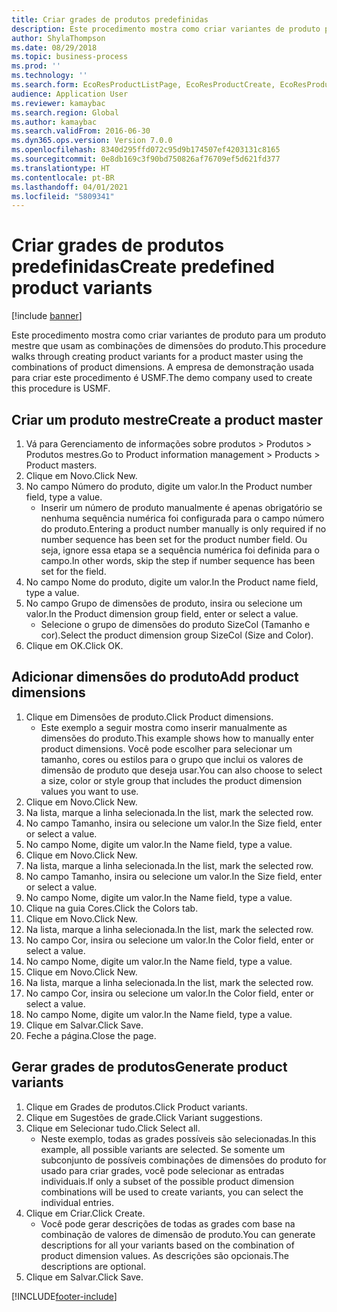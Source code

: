 ```yaml
---
title: Criar grades de produtos predefinidas
description: Este procedimento mostra como criar variantes de produto para um produto mestre que usam as combinações de dimensões do produto.
author: ShylaThompson
ms.date: 08/29/2018
ms.topic: business-process
ms.prod: ''
ms.technology: ''
ms.search.form: EcoResProductListPage, EcoResProductCreate, EcoResProductDetails, EcoResProductMasterDimension, EcoResProductVariants, EcoResProductVariantSuggestions, EcoResProductVariantsPendingReleaseFormPart
audience: Application User
ms.reviewer: kamaybac
ms.search.region: Global
ms.author: kamaybac
ms.search.validFrom: 2016-06-30
ms.dyn365.ops.version: Version 7.0.0
ms.openlocfilehash: 8340d295ffd072c95d9b174507ef4203131c8165
ms.sourcegitcommit: 0e8db169c3f90bd750826af76709ef5d621fd377
ms.translationtype: HT
ms.contentlocale: pt-BR
ms.lasthandoff: 04/01/2021
ms.locfileid: "5809341"
---
```

# <a name="create-predefined-product-variants"></a><span data-ttu-id="5582d-103">Criar grades de produtos predefinidas</span><span class="sxs-lookup"><span data-stu-id="5582d-103">Create predefined product variants</span></span>

[!include [banner](../../includes/banner.md)]

<span data-ttu-id="5582d-104">Este procedimento mostra como criar variantes de produto para um produto mestre que usam as combinações de dimensões do produto.</span><span class="sxs-lookup"><span data-stu-id="5582d-104">This procedure walks through creating product variants for a product master using the combinations of product dimensions.</span></span> <span data-ttu-id="5582d-105">A empresa de demonstração usada para criar este procedimento é USMF.</span><span class="sxs-lookup"><span data-stu-id="5582d-105">The demo company used to create this procedure is USMF.</span></span>


## <a name="create-a-product-master"></a><span data-ttu-id="5582d-106">Criar um produto mestre</span><span class="sxs-lookup"><span data-stu-id="5582d-106">Create a product master</span></span>
1. <span data-ttu-id="5582d-107">Vá para Gerenciamento de informações sobre produtos > Produtos > Produtos mestres.</span><span class="sxs-lookup"><span data-stu-id="5582d-107">Go to Product information management > Products > Product masters.</span></span>
2. <span data-ttu-id="5582d-108">Clique em Novo.</span><span class="sxs-lookup"><span data-stu-id="5582d-108">Click New.</span></span>
3. <span data-ttu-id="5582d-109">No campo Número do produto, digite um valor.</span><span class="sxs-lookup"><span data-stu-id="5582d-109">In the Product number field, type a value.</span></span>
    * <span data-ttu-id="5582d-110">Inserir um número de produto manualmente é apenas obrigatório se nenhuma sequência numérica foi configurada para o campo número do produto.</span><span class="sxs-lookup"><span data-stu-id="5582d-110">Entering a product number manually is only required if no number sequence has been set for the product number field.</span></span> <span data-ttu-id="5582d-111">Ou seja, ignore essa etapa se a sequência numérica foi definida para o campo.</span><span class="sxs-lookup"><span data-stu-id="5582d-111">In other words, skip the step if number sequence has been set for the field.</span></span>  
4. <span data-ttu-id="5582d-112">No campo Nome do produto, digite um valor.</span><span class="sxs-lookup"><span data-stu-id="5582d-112">In the Product name field, type a value.</span></span>
5. <span data-ttu-id="5582d-113">No campo Grupo de dimensões de produto, insira ou selecione um valor.</span><span class="sxs-lookup"><span data-stu-id="5582d-113">In the Product dimension group field, enter or select a value.</span></span>
    * <span data-ttu-id="5582d-114">Selecione o grupo de dimensões do produto SizeCol (Tamanho e cor).</span><span class="sxs-lookup"><span data-stu-id="5582d-114">Select the product dimension group SizeCol (Size and Color).</span></span>  
6. <span data-ttu-id="5582d-115">Clique em OK.</span><span class="sxs-lookup"><span data-stu-id="5582d-115">Click OK.</span></span>

## <a name="add-product-dimensions"></a><span data-ttu-id="5582d-116">Adicionar dimensões do produto</span><span class="sxs-lookup"><span data-stu-id="5582d-116">Add product dimensions</span></span>
1. <span data-ttu-id="5582d-117">Clique em Dimensões de produto.</span><span class="sxs-lookup"><span data-stu-id="5582d-117">Click Product dimensions.</span></span>
    * <span data-ttu-id="5582d-118">Este exemplo a seguir mostra como inserir manualmente as dimensões do produto.</span><span class="sxs-lookup"><span data-stu-id="5582d-118">This example shows how to manually enter product dimensions.</span></span> <span data-ttu-id="5582d-119">Você pode escolher para selecionar um tamanho, cores ou estilos para o grupo que inclui os valores de dimensão de produto que deseja usar.</span><span class="sxs-lookup"><span data-stu-id="5582d-119">You can also choose to select a size, color or style group that includes the product dimension values you want to use.</span></span>  
2. <span data-ttu-id="5582d-120">Clique em Novo.</span><span class="sxs-lookup"><span data-stu-id="5582d-120">Click New.</span></span>
3. <span data-ttu-id="5582d-121">Na lista, marque a linha selecionada.</span><span class="sxs-lookup"><span data-stu-id="5582d-121">In the list, mark the selected row.</span></span>
4. <span data-ttu-id="5582d-122">No campo Tamanho, insira ou selecione um valor.</span><span class="sxs-lookup"><span data-stu-id="5582d-122">In the Size field, enter or select a value.</span></span>
5. <span data-ttu-id="5582d-123">No campo Nome, digite um valor.</span><span class="sxs-lookup"><span data-stu-id="5582d-123">In the Name field, type a value.</span></span>
6. <span data-ttu-id="5582d-124">Clique em Novo.</span><span class="sxs-lookup"><span data-stu-id="5582d-124">Click New.</span></span>
7. <span data-ttu-id="5582d-125">Na lista, marque a linha selecionada.</span><span class="sxs-lookup"><span data-stu-id="5582d-125">In the list, mark the selected row.</span></span>
8. <span data-ttu-id="5582d-126">No campo Tamanho, insira ou selecione um valor.</span><span class="sxs-lookup"><span data-stu-id="5582d-126">In the Size field, enter or select a value.</span></span>
9. <span data-ttu-id="5582d-127">No campo Nome, digite um valor.</span><span class="sxs-lookup"><span data-stu-id="5582d-127">In the Name field, type a value.</span></span>
10. <span data-ttu-id="5582d-128">Clique na guia Cores.</span><span class="sxs-lookup"><span data-stu-id="5582d-128">Click the Colors tab.</span></span>
11. <span data-ttu-id="5582d-129">Clique em Novo.</span><span class="sxs-lookup"><span data-stu-id="5582d-129">Click New.</span></span>
12. <span data-ttu-id="5582d-130">Na lista, marque a linha selecionada.</span><span class="sxs-lookup"><span data-stu-id="5582d-130">In the list, mark the selected row.</span></span>
13. <span data-ttu-id="5582d-131">No campo Cor, insira ou selecione um valor.</span><span class="sxs-lookup"><span data-stu-id="5582d-131">In the Color field, enter or select a value.</span></span>
14. <span data-ttu-id="5582d-132">No campo Nome, digite um valor.</span><span class="sxs-lookup"><span data-stu-id="5582d-132">In the Name field, type a value.</span></span>
15. <span data-ttu-id="5582d-133">Clique em Novo.</span><span class="sxs-lookup"><span data-stu-id="5582d-133">Click New.</span></span>
16. <span data-ttu-id="5582d-134">Na lista, marque a linha selecionada.</span><span class="sxs-lookup"><span data-stu-id="5582d-134">In the list, mark the selected row.</span></span>
17. <span data-ttu-id="5582d-135">No campo Cor, insira ou selecione um valor.</span><span class="sxs-lookup"><span data-stu-id="5582d-135">In the Color field, enter or select a value.</span></span>
18. <span data-ttu-id="5582d-136">No campo Nome, digite um valor.</span><span class="sxs-lookup"><span data-stu-id="5582d-136">In the Name field, type a value.</span></span>
19. <span data-ttu-id="5582d-137">Clique em Salvar.</span><span class="sxs-lookup"><span data-stu-id="5582d-137">Click Save.</span></span>
20. <span data-ttu-id="5582d-138">Feche a página.</span><span class="sxs-lookup"><span data-stu-id="5582d-138">Close the page.</span></span>

## <a name="generate-product-variants"></a><span data-ttu-id="5582d-139">Gerar grades de produtos</span><span class="sxs-lookup"><span data-stu-id="5582d-139">Generate product variants</span></span>
1. <span data-ttu-id="5582d-140">Clique em Grades de produtos.</span><span class="sxs-lookup"><span data-stu-id="5582d-140">Click Product variants.</span></span>
2. <span data-ttu-id="5582d-141">Clique em Sugestões de grade.</span><span class="sxs-lookup"><span data-stu-id="5582d-141">Click Variant suggestions.</span></span>
3. <span data-ttu-id="5582d-142">Clique em Selecionar tudo.</span><span class="sxs-lookup"><span data-stu-id="5582d-142">Click Select all.</span></span>
    * <span data-ttu-id="5582d-143">Neste exemplo, todas as grades possíveis são selecionadas.</span><span class="sxs-lookup"><span data-stu-id="5582d-143">In this example, all possible variants are selected.</span></span> <span data-ttu-id="5582d-144">Se somente um subconjunto de possíveis combinações de dimensões do produto for usado para criar grades, você pode selecionar as entradas individuais.</span><span class="sxs-lookup"><span data-stu-id="5582d-144">If only a subset of the possible product dimension combinations will be used to create variants, you can select the individual entries.</span></span>  
4. <span data-ttu-id="5582d-145">Clique em Criar.</span><span class="sxs-lookup"><span data-stu-id="5582d-145">Click Create.</span></span>
    * <span data-ttu-id="5582d-146">Você pode gerar descrições de todas as grades com base na combinação de valores de dimensão de produto.</span><span class="sxs-lookup"><span data-stu-id="5582d-146">You can generate descriptions for all your variants based on the combination of product dimension values.</span></span> <span data-ttu-id="5582d-147">As descrições são opcionais.</span><span class="sxs-lookup"><span data-stu-id="5582d-147">The descriptions are optional.</span></span>  
5. <span data-ttu-id="5582d-148">Clique em Salvar.</span><span class="sxs-lookup"><span data-stu-id="5582d-148">Click Save.</span></span>



[!INCLUDE[footer-include](../../../includes/footer-banner.md)]